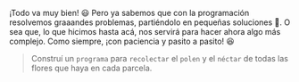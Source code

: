<gs-attire
  attire-url="https://raw.githubusercontent.com/MumukiProject/mumuki-guia-gobstones-practica-repeticion-simple-kids/master/assets/attires/config.json">
</gs-attire>
<gs-toolbox toolbox-url="https://raw.githubusercontent.com/MumukiProject/mumuki-guia-gobstones-practica-repeticion-simple-kids/master/assets/toolbox_1553783444661.xml"></gs-toolbox>

¡Todo va muy bien! :smiley: Pero ya sabemos que con la programación resolvemos graaandes problemas, partiéndolo en pequeñas soluciones :wrench:. O sea que, lo que hicimos hasta acá, nos servirá para hacer ahora algo más complejo. Como siempre, ¡con paciencia y pasito a pasito! :satisfied: 

> Construí un `programa` para `recolectar` el `polen` y el `néctar` de todas las flores que haya en cada parcela. 
